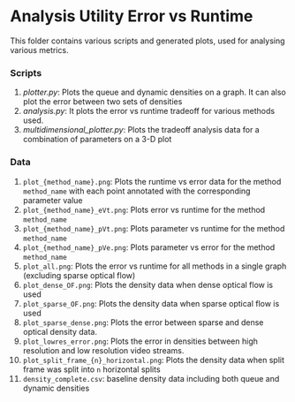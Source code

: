 # Analysis Utility Error vs Runtime

This folder contains various scripts and generated plots, used for analysing various metrics.

### Scripts
1. *plotter.py*: Plots the queue and dynamic densities on a graph. It can also plot the error between two sets of densities
2. *analysis.py*: It plots the error vs runtime tradeoff for various methods used.
3. *multidimensional_plotter.py*: Plots the tradeoff analysis data for a combination of parameters on a 3-D plot


### Data
1. `plot_{method_name}.png`: Plots the runtime vs error data for the method `method_name` with each point annotated with the corresponding parameter value
2. `plot_{method_name}_eVt.png`: Plots error vs runtime for the method `method_name`
3. `plot_{method_name}_pVt.png`: Plots parameter vs runtime for the method `method_name`
4. `plot_{method_name}_pVe.png`: Plots parameter vs error for the method `method_name`
5. `plot_all.png`: Plots the error vs runtime for all methods in a single graph (excluding sparse optical flow)
6. `plot_dense_OF.png`: Plots the density data when dense optical flow is used
7. `plot_sparse_OF.png`: Plots the density data when sparse optical flow is used
8. `plot_sparse_dense.png`: Plots the error between sparse and dense optical density data.
9. `plot_lowres_error.png`: Plots the error in densities between high resolution and low resolution video streams.
10. `plot_split_frame_{n}_horizontal.png`: Plots the density data when split frame was split into `n` horizontal splits
11. `density_complete.csv`: baseline density data including both queue and dynamic densities

